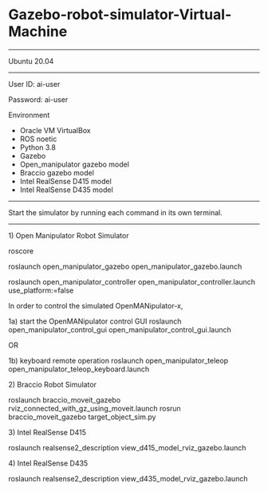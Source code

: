 # Gazebo-robot-simulator-Virtual-Machine

***********************************************************************************************************
Ubuntu 20.04
***********************************************************************************************************
<p>
User ID: ai-user
</p>
<p>
Password: ai-user
</p>

Environment
- Oracle VM VirtualBox
- ROS noetic
- Python 3.8
- Gazebo 
- Open_manipulator gazebo model 
- Braccio gazebo model
- Intel RealSense D415 model 
- Intel RealSense D435 model 

***********************************************************************************************************
Start the simulator by running each command in its own terminal.
***********************************************************************************************************
<p>
1) Open Manipulator Robot Simulator
</p>
<p>
roscore
</p>
<p>
roslaunch open_manipulator_gazebo open_manipulator_gazebo.launch
</p>
<p>
roslaunch open_manipulator_controller open_manipulator_controller.launch use_platform:=false
</p>
<p>
	
In order to control the simulated OpenMANipulator-x,
</p>
<p>
	1a) start the OpenMANipulator control GUI
	roslaunch open_manipulator_control_gui open_manipulator_control_gui.launch
</p>
<p>
	OR  
</p>
<p>
	1b) keyboard remote operation
	roslaunch open_manipulator_teleop open_manipulator_teleop_keyboard.launch
</p>
<p>
2) Braccio Robot Simulator
</p>
<p>
roslaunch braccio_moveit_gazebo rviz_connected_with_gz_using_moveit.launch
rosrun braccio_moveit_gazebo target_object_sim.py
</p>
<p>
3) Intel RealSense D415
</p>
<p>
roslaunch realsense2_description view_d415_model_rviz_gazebo.launch
</p>
<p>
4) Intel RealSense D435
</p>
<p>
roslaunch realsense2_description view_d435_model_rviz_gazebo.launch
</p>
